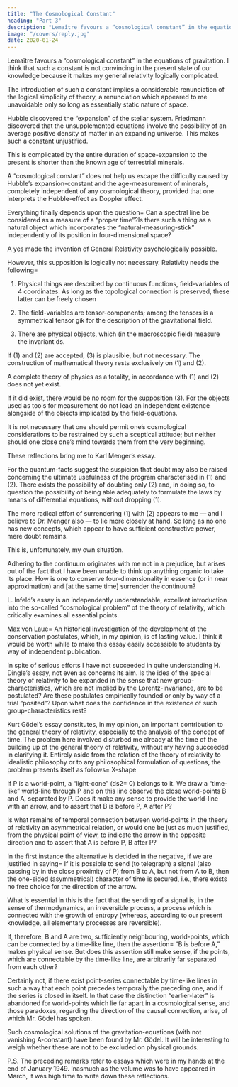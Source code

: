 ```yaml
---
title: "The Cosmological Constant"
heading: "Part 3"
description: "Lemaître favours a “cosmological constant” in the equations of gravitation"
image: "/covers/reply.jpg"
date: 2020-01-24
---
```




Lemaître favours a “cosmological constant” in the equations of gravitation. I think that such a constant is not <!-- I must admit that these arguments do not appear to me as sufficiently --> convincing in the present state of our knowledge because it makes my general relativity logically complicated. 

The introduction of such a constant implies a considerable renunciation of the logical simplicity of theory, a renunciation which appeared to me unavoidable only so long as  essentially static nature of space. 

Hubble discovered the “expansion” of the stellar system. Friedmann discovered that the unsupplemented equations involve the possibility of an average positive density of matter in an expanding universe. This makes such a constant unjustified.

This is complicated by the entire duration of space-expansion to the present <!-- , based on the equations in their simplest form, turns out --> is shorter than the <!-- appears credible in view of the reliably --> known age of terrestrial minerals. 

A “cosmological constant” does not help us escape the difficulty caused by Hubble’s expansion-constant and the age-measurement of minerals, completely independent of any cosmological theory, provided that one interprets the Hubble-effect as Doppler effect.

Everything finally depends upon the question=  Can a spectral line be considered as a measure of a “proper time”?<!--  (Eigen-Zeit)ds (ds2 = gikdxidxk), (if one takes into consideration regions of cosmic dimensions)?  -->Is there such a thing as a natural object which incorporates the “natural-measuring-stick” independently of its position in four-dimensional space? 

A yes <!-- The affirmation of this question --> made the invention of General Relativity psychologically possible. 

However, this supposition is logically not necessary. Relativity needs the following= 

1. Physical things are described by continuous functions, field-variables of 4 coordinates. As long as the topological connection is preserved, these latter can be freely chosen

2. The field-variables are tensor-components; among the tensors is a symmetrical tensor gik for the description of the gravitational field.

3. There are physical objects, which (in the macroscopic field) measure the invariant ds.

If (1) and (2) are accepted, (3) is plausible, but not necessary. The construction of mathematical theory rests exclusively on (1) and (2).

A complete theory of physics as a totality, in accordance with (1) and (2) does not yet exist. 

If it did exist, there would be no room for the supposition (3). For the objects used as tools for measurement do not lead an independent existence alongside of the objects implicated by the field-equations. 

It is not necessary that one should permit one’s cosmological considerations to be restrained by such a sceptical attitude; but neither should one close one’s mind towards them from the very beginning.

These reflections bring me to Karl Menger’s essay. 

For the quantum-facts suggest the suspicion that doubt may also be raised concerning the ultimate usefulness of the program characterised in (1) and (2). There exists the possibility of doubting only (2) and, in doing so, to question the possibility of being able adequately to formulate the laws by means of differential equations, without dropping (1). 

The more radical effort of surrendering (1) with (2) appears to me — and I believe to Dr. Menger also — to lie more closely at hand. So long as no one has new concepts, which appear to have sufficient constructive power, mere doubt remains.

This is, unfortunately, my own situation. 

Adhering to the continuum originates with me not in a prejudice, but arises out of the fact that I have been unable to think up anything organic to take its place. How is one to conserve four-dimensionality in essence (or in near approximation) and [at the same time] surrender the continuum?

L. Infeld’s essay is an independently understandable, excellent introduction into the so-called “cosmological problem” of the theory of relativity, which critically examines all essential points.

Max von Laue=  An historical investigation of the development of the conservation postulates, which, in my opinion, is of lasting value. I think it would be worth while to make this essay easily accessible to students by way of independent publication.

In spite of serious efforts I have not succeeded in quite understanding H. Dingle’s essay, not even as concerns its aim. Is the idea of the special theory of relativity to be expanded in the sense that new group-characteristics, which are not implied by the Lorentz-invariance, are to be postulated? Are these postulates empirically founded or only by way of a trial “posited”? Upon what does the confidence in the existence of such group-characteristics rest?

Kurt Gödel’s essay constitutes, in my opinion, an important contribution to the general theory of relativity, especially to the analysis of the concept of time. The problem here involved disturbed me already at the time of the building up of the general theory of relativity, without my having succeeded in clarifying it. Entirely aside from the relation of the theory of relativity to idealistic philosophy or to any philosophical formulation of questions, the problem presents itself as follows=  X-shape

If P is a world-point, a “light-cone” (ds2= 0) belongs to it. We draw a “time-like” world-line through P and on this line observe the close world-points B and A, separated by P. Does it make any sense to provide the world-line with an arrow, and to assert that B is before P, A after P?

Is what remains of temporal connection between world-points in the theory of relativity an asymmetrical relation, or would one be just as much justified, from the physical point of view, to indicate the arrow in the opposite direction and to assert that A is before P, B after P?

In the first instance the alternative is decided in the negative, if we are justified in saying=  If it is possible to send (to telegraph) a signal (also passing by in the close proximity of P) from B to A, but not from A to B, then the one-sided (asymmetrical) character of time is secured, i.e., there exists no free choice for the direction of the arrow. 

What is essential in this is the fact that the sending of a signal is, in the sense of thermodynamics, an irreversible process, a process which is connected with the growth of entropy (whereas, according to our present knowledge, all elementary processes are reversible).

If, therefore, B and A are two, sufficiently neighbouring, world-points, which can be connected by a time-like line, then the assertion=  “B is before A,” makes physical sense. But does this assertion still make sense, if the points, which are connectable by the time-like line, are arbitrarily far separated from each other? 

Certainly not, if there exist point-series connectable by time-like lines in such a way that each point precedes temporally the preceding one, and if the series is closed in itself. In that case the distinction “earlier-later” is abandoned for world-points which lie far apart in a cosmological sense, and those paradoxes, regarding the direction of the causal connection, arise, of which Mr. Gödel has spoken.

Such cosmological solutions of the gravitation-equations (with not vanishing A-constant) have been found by Mr. Gödel. It will be interesting to weigh whether these are not to be excluded on physical grounds.

<!-- I have the distressing feeling that I have expressed myself, in this reply, not merely somewhat longwindedly but also rather sharply. This observation may serve as my excuse=  one can really quarrel only with his brothers or close friends; others are too alien [for that]. -->

P.S. The preceding remarks refer to essays which were in my hands at the end of January 1949. Inasmuch as the volume was to have appeared in March, it was high time to write down these reflections.


<!-- After they had been concluded I learned that the publication of the volume would experience a further delay and that some additional important essays had come in. I decided, nevertheless, not to expand my remarks further, which had already become too long, and to desist from taking any position with reference to those essays which came into my hands after the conclusion of my remarks.
 -->